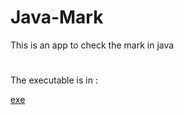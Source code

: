 # Java-Mark
This is an app to check the mark in java
#
The executable is in :

[exe](./WindowsFormsApp1//WindowsFormsApp1//bin//Debug)
